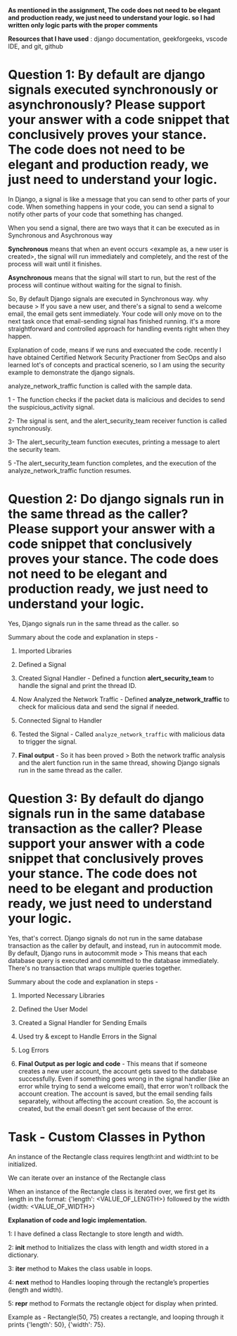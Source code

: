 **As mentioned in the assignment, The code does not need to be elegant and production ready, we just need to understand your logic. so I had written only logic parts with the proper comments**

**Resources that I have used** : django documentation, geekforgeeks, vscode IDE, and git, github

# Question 1: By default are django signals executed synchronously or asynchronously? Please support your answer with a code snippet that conclusively proves your stance. The code does not need to be elegant and production ready, we just need to understand your logic.

In Django, a signal is like a message that you can send to other parts of your code. When something happens in your code, you can send a signal to notify other parts of your code that something has changed.

When you send a signal, there are two ways that it can be executed as in Synchronous and Asychronous way

**Synchronous** means that when an event occurs <example as, a new user is created>, the signal will run immediately and completely, and the rest of the process will wait until it finishes.

**Asynchronous** means that the signal will start to run, but the rest of the process will continue without waiting for the signal to finish.

So, By default Django signals are executed in Synchronous way. why because > If you save a new user, and there's a signal to send a welcome email, the email gets sent immediately. Your code will only move on to the next task once that email-sending signal has finished running. it's a more straightforward and controlled approach for handling events right when they happen.

Explanation of code, means if we runs and execuated the code. recently I have obtained Certified Network Security Practioner from SecOps and also learned lot's of concepts and practical scenerio, so I am using the security example to demonstrate the django signals.

analyze_network_traffic function is called with the sample data.

1 - The function checks if the packet data is malicious and decides to send the suspicious_activity signal.

2- The signal is sent, and the alert_security_team receiver function is called synchronously.

3- The alert_security_team function executes, printing a message to alert the security team.

5 -The alert_security_team function completes, and the execution of the analyze_network_traffic function resumes.

# Question 2: Do django signals run in the same thread as the caller? Please support your answer with a code snippet that conclusively proves your stance. The code does not need to be elegant and production ready, we just need to understand your logic.

Yes, Django signals run in the same thread as the caller. so 

Summary about the code and explanation in steps - 

1. Imported Libraries

2. Defined a Signal

3. Created Signal Handler - Defined a function **alert_security_team** to handle the signal and print the thread ID.

4. Now Analyzed the Network Traffic - Defined **analyze_network_traffic** to check for malicious data and send the signal if needed.

5. Connected Signal to Handler

6. Tested the Signal - Called `analyze_network_traffic` with malicious data to trigger the signal.

7. **Final output** - So it has been proved > Both the network traffic analysis and the alert function run in the same thread, showing Django signals run in the same thread as the caller.


# Question 3: By default do django signals run in the same database transaction as the caller? Please support your answer with a code snippet that conclusively proves your stance. The code does not need to be elegant and production ready, we just need to understand your logic.

Yes, that's correct. Django signals do not run in the same database transaction as the caller by default, and instead, run in autocommit mode.
By default, Django runs in autocommit mode > This means that each database query is executed and committed to the database immediately. There's no transaction that wraps multiple queries together.

Summary about the code and explanation in steps - 

1. Imported Necessary Libraries 

2. Defined the User Model

3. Created a Signal Handler for Sending Emails

4. Used try & except to Handle Errors in the Signal

5. Log Errors

6. **Final Output as per logic and code** - This means that if someone creates a new user account, the account gets saved to the database successfully. Even if something goes wrong in the signal handler (like an error while trying to send a welcome email), that error won't rollback the account creation. The account is saved, but the email sending fails separately, without affecting the account creation. So, the account is created, but the email doesn’t get sent because of the error.

# Task - Custom Classes in Python

An instance of the Rectangle class requires length:int and width:int to be initialized.

We can iterate over an instance of the Rectangle class 

When an instance of the Rectangle class is iterated over, we first get its length in the format: {'length': <VALUE_OF_LENGTH>} followed by the width {width: <VALUE_OF_WIDTH>}

**Explanation of code and logic implementation.**

1: I have defined a class Rectangle to store length and width.

2: __init__ method to Initializes the class with length and width stored in a dictionary.

3: __iter__ method to Makes the class usable in loops.

4: __next__ method to Handles looping through the rectangle’s properties (length and width).

5: __repr__ method to Formats the rectangle object for display when printed.

Example as - Rectangle(50, 75) creates a rectangle, and looping through it prints {'length': 50}, {'width': 75}.


